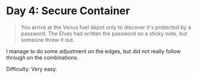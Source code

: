 # Day 4: Secure Container

> You arrive at the Venus fuel depot only to discover it's protected by a password. 
> The Elves had written the password on a sticky note, but someone threw it out.

I manage to do some adjustment on the edges, but did not really follow through on the combinations.

Difficulty: Very easy.
